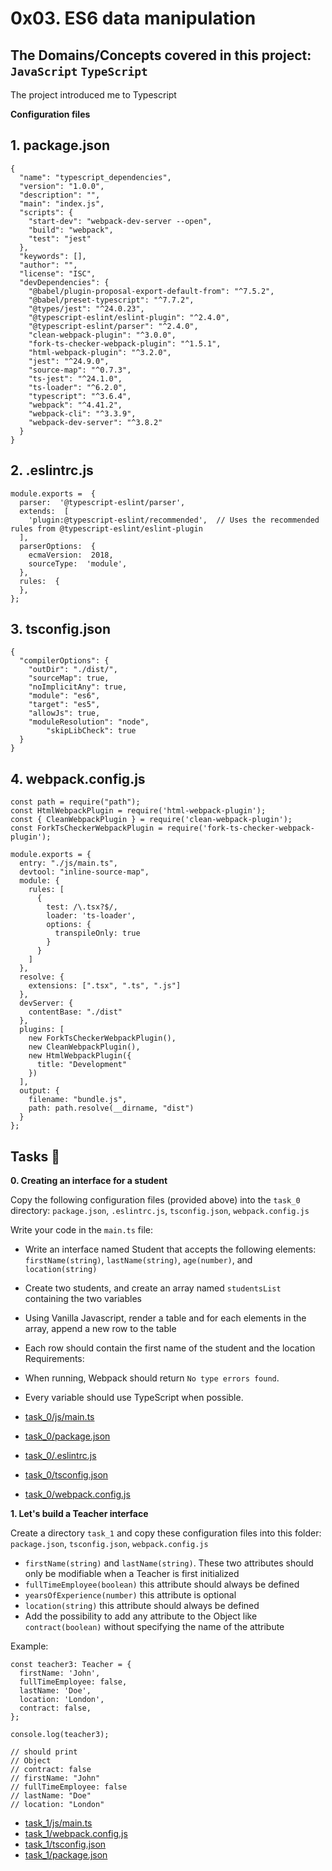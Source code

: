 # 0x03. ES6 data manipulation
## The Domains/Concepts covered in this project: `JavaScript` `TypeScript`

The project introduced me to Typescript

**Configuration files**

## 1. package.json

```
{
  "name": "typescript_dependencies",
  "version": "1.0.0",
  "description": "",
  "main": "index.js",
  "scripts": {
    "start-dev": "webpack-dev-server --open",
    "build": "webpack",
    "test": "jest"
  },
  "keywords": [],
  "author": "",
  "license": "ISC",
  "devDependencies": {
    "@babel/plugin-proposal-export-default-from": "^7.5.2",
    "@babel/preset-typescript": "^7.7.2",
    "@types/jest": "^24.0.23",
    "@typescript-eslint/eslint-plugin": "^2.4.0",
    "@typescript-eslint/parser": "^2.4.0",
    "clean-webpack-plugin": "^3.0.0",
    "fork-ts-checker-webpack-plugin": "^1.5.1",
    "html-webpack-plugin": "^3.2.0",
    "jest": "^24.9.0",
    "source-map": "^0.7.3",
    "ts-jest": "^24.1.0",
    "ts-loader": "^6.2.0",
    "typescript": "^3.6.4",
    "webpack": "^4.41.2",
    "webpack-cli": "^3.3.9",
    "webpack-dev-server": "^3.8.2"
  }
}
```

## 2. .eslintrc.js

```
module.exports =  {
  parser:  '@typescript-eslint/parser',
  extends:  [
    'plugin:@typescript-eslint/recommended',  // Uses the recommended rules from @typescript-eslint/eslint-plugin
  ],
  parserOptions:  {
    ecmaVersion:  2018,
    sourceType:  'module',
  },
  rules:  {
  },
};
```

## 3. tsconfig.json

```
{
  "compilerOptions": {
    "outDir": "./dist/",
    "sourceMap": true,
    "noImplicitAny": true,
    "module": "es6",
    "target": "es5",
    "allowJs": true,
    "moduleResolution": "node",
        "skipLibCheck": true
  }
}
```

## 4. webpack.config.js

```
const path = require("path");
const HtmlWebpackPlugin = require('html-webpack-plugin');
const { CleanWebpackPlugin } = require('clean-webpack-plugin');
const ForkTsCheckerWebpackPlugin = require('fork-ts-checker-webpack-plugin');

module.exports = {
  entry: "./js/main.ts",
  devtool: "inline-source-map",
  module: {
    rules: [
      {
        test: /\.tsx?$/,
        loader: 'ts-loader',
        options: {
          transpileOnly: true
        }
      }
    ]
  },
  resolve: {
    extensions: [".tsx", ".ts", ".js"]
  },
  devServer: {
    contentBase: "./dist"
  },
  plugins: [
    new ForkTsCheckerWebpackPlugin(),
    new CleanWebpackPlugin(),
    new HtmlWebpackPlugin({
      title: "Development"
    })
  ],
  output: {
    filename: "bundle.js",
    path: path.resolve(__dirname, "dist")
  }
};
```

## Tasks :page_with_curl:

**0. Creating an interface for a student**

Copy the following configuration files (provided above) into the `task_0` directory: `package.json`, `.eslintrc.js`, `tsconfig.json`, `webpack.config.js`

Write your code in the `main.ts` file:

  * Write an interface named Student that accepts the following elements: `firstName(string)`, `lastName(string)`, `age(number)`, and `location(string)`
  * Create two students, and create an array named `studentsList` containing the two variables
  * Using Vanilla Javascript, render a table and for each elements in the array, append a new row to the table
  * Each row should contain the first name of the student and the location
Requirements:

  * When running, Webpack should return `No type errors found`.
  * Every variable should use TypeScript when possible.

  * [task_0/js/main.ts](./task_0/js/main.ts)
  * [task_0/package.json](./task_0/package.json)
  * [task_0/.eslintrc.js](./task_0/.eslintrc.js)
  * [task_0/tsconfig.json](./task_0/tsconfig.json)
  * [task_0/webpack.config.js](./task_0/webpack.config.js)

**1. Let's build a Teacher interface**

Create a directory `task_1` and copy these configuration files into this folder: `package.json`, `tsconfig.json`, `webpack.config.js`

  * `firstName(string)` and `lastName(string)`. These two attributes should only be modifiable when a Teacher is first initialized
  * `fullTimeEmployee(boolean)` this attribute should always be defined
  * `yearsOfExperience(number)` this attribute is optional
  * `location(string)` this attribute should always be defined
  * Add the possibility to add any attribute to the Object like `contract(boolean)` without specifying the name of the attribute

Example:

```
const teacher3: Teacher = {
  firstName: 'John',
  fullTimeEmployee: false,
  lastName: 'Doe',
  location: 'London',
  contract: false,
};

console.log(teacher3);

// should print
// Object
// contract: false
// firstName: "John"
// fullTimeEmployee: false
// lastName: "Doe"
// location: "London"
```

  * [task_1/js/main.ts](./task_1/js/main.ts)
  * [task_1/webpack.config.js](./task_1/webpack.config.js)
  * [task_1/tsconfig.json](./task_1/tsconfig.json)
  * [task_1/package.json](./task_1/package.json)
